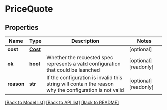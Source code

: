 # PriceQuote

## Properties
Name | Type | Description | Notes
------------ | ------------- | ------------- | -------------
**cost** | [**Cost**](Cost.md) |  | [optional] 
**ok** | **bool** | Whether the requested spec represents a valid configuration that could be launched | [optional] [readonly] 
**reason** | **str** | If the configuration is invalid this string will contain the reason why the configuration is not valid | [optional] [readonly] 

[[Back to Model list]](../README.md#documentation-for-models) [[Back to API list]](../README.md#documentation-for-api-endpoints) [[Back to README]](../README.md)


